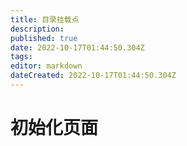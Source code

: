 ```yaml
---
title: 目录挂载点
description: 
published: true
date: 2022-10-17T01:44:50.304Z
tags: 
editor: markdown
dateCreated: 2022-10-17T01:44:50.304Z
---
```


# 初始化页面